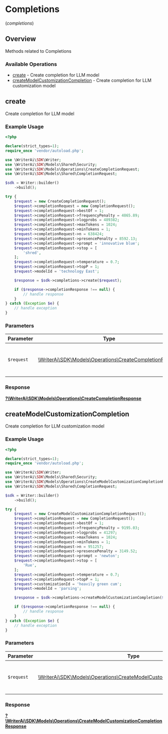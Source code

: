 # Completions
(*completions*)

## Overview

Methods related to Completions

### Available Operations

* [create](#create) - Create completion for LLM model
* [createModelCustomizationCompletion](#createmodelcustomizationcompletion) - Create completion for LLM customization model

## create

Create completion for LLM model

### Example Usage

```php
<?php

declare(strict_types=1);
require_once 'vendor/autoload.php';

use \WriterAi\SDK\Writer;
use \WriterAi\SDK\Models\Shared\Security;
use \WriterAi\SDK\Models\Operations\CreateCompletionRequest;
use \WriterAi\SDK\Models\Shared\CompletionRequest;

$sdk = Writer::builder()
    ->build();

try {
    $request = new CreateCompletionRequest();
    $request->completionRequest = new CompletionRequest();
    $request->completionRequest->bestOf = 1;
    $request->completionRequest->frequencyPenalty = 4865.89;
    $request->completionRequest->logprobs = 489382;
    $request->completionRequest->maxTokens = 1024;
    $request->completionRequest->minTokens = 1;
    $request->completionRequest->n = 638424;
    $request->completionRequest->presencePenalty = 8592.13;
    $request->completionRequest->prompt = 'innovative blue';
    $request->completionRequest->stop = [
        'shred',
    ];
    $request->completionRequest->temperature = 0.7;
    $request->completionRequest->topP = 1;
    $request->modelId = 'technology East';

    $response = $sdk->completions->create($request);

    if ($response->completionResponse !== null) {
        // handle response
    }
} catch (Exception $e) {
    // handle exception
}
```

### Parameters

| Parameter                                                                                                     | Type                                                                                                          | Required                                                                                                      | Description                                                                                                   |
| ------------------------------------------------------------------------------------------------------------- | ------------------------------------------------------------------------------------------------------------- | ------------------------------------------------------------------------------------------------------------- | ------------------------------------------------------------------------------------------------------------- |
| `$request`                                                                                                    | [\WriterAi\SDK\Models\Operations\CreateCompletionRequest](../../models/operations/CreateCompletionRequest.md) | :heavy_check_mark:                                                                                            | The request object to use for the request.                                                                    |


### Response

**[?\WriterAi\SDK\Models\Operations\CreateCompletionResponse](../../models/operations/CreateCompletionResponse.md)**


## createModelCustomizationCompletion

Create completion for LLM customization model

### Example Usage

```php
<?php

declare(strict_types=1);
require_once 'vendor/autoload.php';

use \WriterAi\SDK\Writer;
use \WriterAi\SDK\Models\Shared\Security;
use \WriterAi\SDK\Models\Operations\CreateModelCustomizationCompletionRequest;
use \WriterAi\SDK\Models\Shared\CompletionRequest;

$sdk = Writer::builder()
    ->build();

try {
    $request = new CreateModelCustomizationCompletionRequest();
    $request->completionRequest = new CompletionRequest();
    $request->completionRequest->bestOf = 1;
    $request->completionRequest->frequencyPenalty = 9195.03;
    $request->completionRequest->logprobs = 41297;
    $request->completionRequest->maxTokens = 1024;
    $request->completionRequest->minTokens = 1;
    $request->completionRequest->n = 951257;
    $request->completionRequest->presencePenalty = 3149.52;
    $request->completionRequest->prompt = 'newton';
    $request->completionRequest->stop = [
        'Rue',
    ];
    $request->completionRequest->temperature = 0.7;
    $request->completionRequest->topP = 1;
    $request->customizationId = 'heavily green cum';
    $request->modelId = 'parsing';

    $response = $sdk->completions->createModelCustomizationCompletion($request);

    if ($response->completionResponse !== null) {
        // handle response
    }
} catch (Exception $e) {
    // handle exception
}
```

### Parameters

| Parameter                                                                                                                                         | Type                                                                                                                                              | Required                                                                                                                                          | Description                                                                                                                                       |
| ------------------------------------------------------------------------------------------------------------------------------------------------- | ------------------------------------------------------------------------------------------------------------------------------------------------- | ------------------------------------------------------------------------------------------------------------------------------------------------- | ------------------------------------------------------------------------------------------------------------------------------------------------- |
| `$request`                                                                                                                                        | [\WriterAi\SDK\Models\Operations\CreateModelCustomizationCompletionRequest](../../models/operations/CreateModelCustomizationCompletionRequest.md) | :heavy_check_mark:                                                                                                                                | The request object to use for the request.                                                                                                        |


### Response

**[?\WriterAi\SDK\Models\Operations\CreateModelCustomizationCompletionResponse](../../models/operations/CreateModelCustomizationCompletionResponse.md)**

